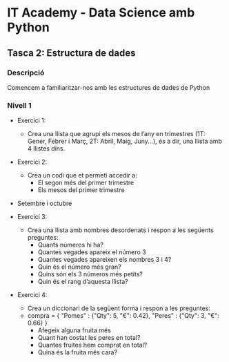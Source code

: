 # IT Academy - Data Science amb Python
## Tasca 2: Estructura de dades
### Descripció
Comencem a familiaritzar-nos amb les estructures de dades de Python


### Nivell 1

- Exercici 1: 
  - Crea una llista que agrupi els mesos de l’any en trimestres (1T: Gener, Febrer i Març, 2T: Abril, Maig, Juny...), és a dir, una llista amb 4 llistes dins.

- Exercici 2: 
  - Crea un codi que et permeti accedir a:
    - El segon més del primer trimestre
    - Els mesos del primer trimestre
-   Setembre i octubre
  
- Exercici 3:
  - Crea una llista amb nombres desordenats i respon a les següents preguntes:
    - Quants números hi ha?
    - Quantes vegades apareix el número 3
    - Quantes vegades apareixen els nombres 3 i 4?
    - Quin és el número més gran?
    - Quins són els 3 números més petits?
    - Quin és el rang d’aquesta llista?

- Exercici 4:
  - Crea un diccionari de la següent forma i respon a les preguntes:
  - compra = { "Pomes" : {"Qty": 5, "€": 0.42}, "Peres" : {"Qty": 3, "€": 0.66} }
    - Afegeix alguna fruita més
    - Quant han costat les peres en total?
    - Quantes fruites hem comprat en total?
    - Quina és la fruita més cara?
 
